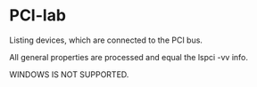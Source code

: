 # PCI-lab
Listing devices, which are connected to the PCI bus.

All general properties are processed and equal the lspci -vv info.

WINDOWS IS NOT SUPPORTED.
